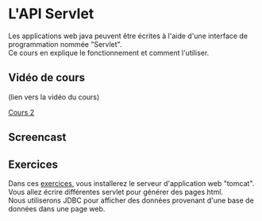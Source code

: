 # L'API Servlet

Les applications web java peuvent être écrites à l'aide d'une interface de programmation nommée "Servlet".  
Ce cours en explique le fonctionnement et comment l'utiliser.


## Vidéo de cours

(lien vers la vidéo du cours)

[Cours 2](Cours2.pdf)

## Screencast


## Exercices

Dans ces [exercices](exercices), vous installerez le serveur d'application web "tomcat".  
Vous allez écrire différentes servlet pour générer des pages html.  
Nous utiliserons JDBC pour afficher des données provenant d'une base de données dans une page web.


